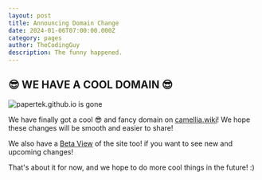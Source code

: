 ```yaml
---
layout: post
title: Announcing Domain Change
date: 2024-01-06T07:00:00.000Z
category: pages
author: TheCodingGuy
description: The funny happened.
---
```

## 😎 WE HAVE A COOL DOMAIN 😎

![papertek.github.io is gone](/assets/images/uploads/crabrave.gif "papertek.github.io is gone")

We have finally got a cool 😎 and fancy domain on [camellia.wiki](https://camellia.wiki)! We hope these changes will be smooth and easier to share!

We also have a [Beta View](https://beta.camellia.wiki) of the site too! if you want to see new and upcoming changes!

That's about it for now, and we hope to do more cool things in the future! :)